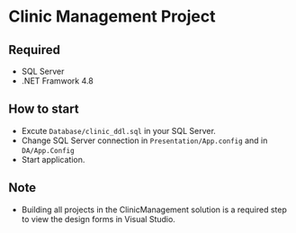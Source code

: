 # Clinic Management Project
## Required
- SQL Server
- .NET Framwork 4.8

## How to start
- Excute `Database/clinic_ddl.sql` in your SQL Server.
- Change SQL Server connection in `Presentation/App.config` and in `DA/App.Config`
- Start application.

## Note
- Building all projects in the ClinicManagement solution is a required step to view the design forms in Visual Studio.
